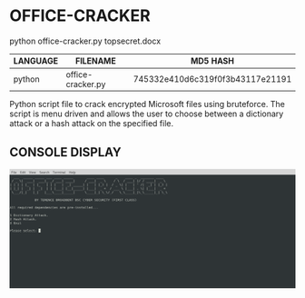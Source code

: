 # OFFICE-CRACKER

python office-cracker.py topsecret.docx

| LANGUAGE | FILENAME | MD5 HASH |
|--------  |--------- |---------|
| python | office-cracker.py | 745332e410d6c319f0f3b43117e21191 |

Python script file to crack encrypted Microsoft files using bruteforce. The script is menu driven and allows the user to choose between a dictionary attack or a hash attack on the specified file.

## CONSOLE DISPLAY
![Screenshot](picture1.png)
